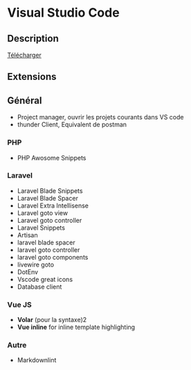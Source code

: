 # Visual Studio Code

## Description

[Télécharger](https://code.visualstudio.com/download)

## Extensions

## Général

* Project manager, ouvrir les projets courants dans VS code
* thunder Client, Equivalent de postman

### PHP

* PHP Awosome Snippets

### Laravel

* Laravel Blade Snippets
* Laravel Blade Spacer
* Laravel Extra Intellisense
* Laravel goto view
* Laravel goto controller
* Laravel Snippets
* Artisan
* laravel blade spacer
* laravel goto controller
* laravel goto components
* livewire goto
* DotEnv
* Vscode great icons
* Database client

### Vue JS

* **Volar** (pour la syntaxe)2
* **Vue inline** for inline template highlighting 

### Autre

* Markdownlint
